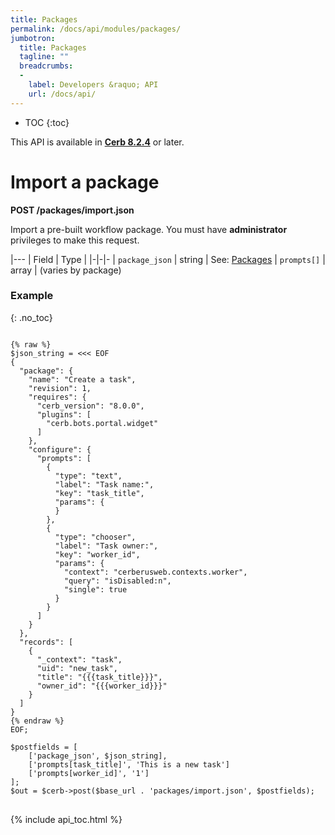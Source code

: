 ```yaml
---
title: Packages
permalink: /docs/api/modules/packages/
jumbotron:
  title: Packages
  tagline: ""
  breadcrumbs:
  -
    label: Developers &raquo; API
    url: /docs/api/
---
```


* TOC
{:toc}

<div class="cerb-box note">
<p>This API is available in <a href="/releases/8.2.4/"><b>Cerb 8.2.4</b></a> or later.</p>
</div>

# Import a package

**POST /packages/import.json**

Import a pre-built workflow package. You must have **administrator** privileges to make this request.

|---
| Field | Type | 
|-|-|-
| `package_json` | string | See: [Packages](/guides/packages/building/)
| `prompts[]` | array | (varies by package)

### Example
{: .no_toc}

<pre>
<code class="language-php">
{% raw %}
$json_string = <<< EOF
{
  "package": {
    "name": "Create a task",
    "revision": 1,
    "requires": {
      "cerb_version": "8.0.0",
      "plugins": [
        "cerb.bots.portal.widget"
      ]
    },
    "configure": {
      "prompts": [
        {
          "type": "text",
          "label": "Task name:",
          "key": "task_title",
          "params": {
          }
        },
        {
          "type": "chooser",
          "label": "Task owner:",
          "key": "worker_id",
          "params": {
            "context": "cerberusweb.contexts.worker",
            "query": "isDisabled:n",
            "single": true
          }
        }
      ]
    }
  },
  "records": [
    {
      "_context": "task",
      "uid": "new_task",
      "title": "{{{task_title}}}",
      "owner_id": "{{{worker_id}}}"
    }
  ]
}
{% endraw %}
EOF;

$postfields = [
    ['package_json', $json_string],
    ['prompts[task_title]', 'This is a new task']
    ['prompts[worker_id]', '1']
];
$out = $cerb->post($base_url . 'packages/import.json', $postfields);
</code>
</pre>

{% include api_toc.html %}